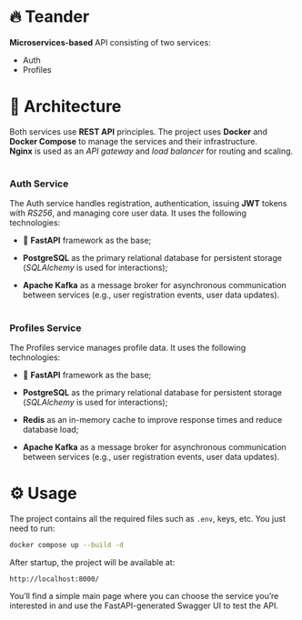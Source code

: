 # :fire: Teander

**Microservices-based** API consisting of two services:

- Auth
- Profiles

# :triangular_ruler: Architecture

Both services use **REST API** principles. The project uses **Docker** and **Docker Compose** to manage the services and their infrastructure.  
**Nginx** is used as an *API gateway* and *load balancer* for routing and scaling.

#
### Auth Service

The Auth service handles registration, authentication, issuing **JWT** tokens with *RS256*, and managing core user data. It uses the following technologies:

- :rocket: **FastAPI** framework as the base;

- **PostgreSQL** as the primary relational database for persistent storage (*SQLAlchemy* is used for interactions);

- **Apache Kafka** as a message broker for asynchronous communication between services (e.g., user registration events, user data updates).

#
### Profiles Service

The Profiles service manages profile data. It uses the following technologies:

- :rocket: **FastAPI** framework as the base;

- **PostgreSQL** as the primary relational database for persistent storage (*SQLAlchemy* is used for interactions);

- **Redis** as an in-memory cache to improve response times and reduce database load;

- **Apache Kafka** as a message broker for asynchronous communication between services (e.g., user registration events, user data updates).

# :gear: Usage

The project contains all the required files such as `.env`, keys, etc. You just need to run:

```bash
docker compose up --build -d
```

After startup, the project will be available at:

```arduino
http://localhost:8000/
```

You’ll find a simple main page where you can choose the service you’re interested in and use the FastAPI-generated Swagger UI to test the API.